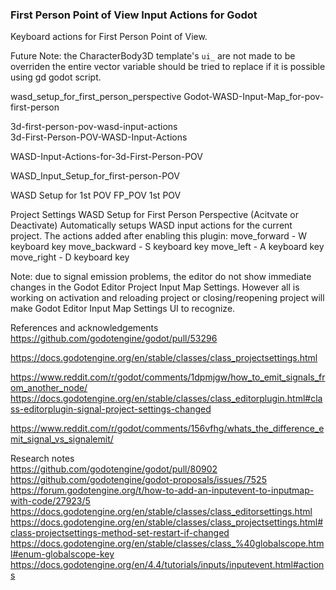 ### First Person Point of View Input Actions for Godot
Keyboard actions for First Person Point of View.   

Future Note: the CharacterBody3D template's `ui_` are not made to be overriden the entire vector variable should be tried to replace if it is possible using gd godot script.

wasd_setup_for_first_person_perspective
Godot-WASD-Input-Map_for-pov-first-person

3d-first-person-pov-wasd-input-actions  
3d-First-Person-POV-WASD-Input-Actions  

WASD-Input-Actions-for-3d-First-Person-POV

WASD_Input_Setup_for_first-person-POV

WASD Setup for 1st POV
FP_POV 
1st POV


Project Settings WASD Setup for First Person Perspective (Acitvate or Deactivate)
Automatically setups WASD input actions for the current project.
The actions added after enabling this plugin:
move_forward  - W keyboard key
move_backward - S keyboard key
move_left     - A keyboard key
move_right    - D keyboard key

Note: due to signal emission problems, the editor do not show immediate changes in the Godot Editor Project Input Map Settings. 
However all is working on activation and reloading project or closing/reopening project will make Godot Editor Input Map Settings UI to recognize.

References and acknowledgements  
https://github.com/godotengine/godot/pull/53296

https://docs.godotengine.org/en/stable/classes/class_projectsettings.html  

https://www.reddit.com/r/godot/comments/1dpmjgw/how_to_emit_signals_from_another_node/
https://docs.godotengine.org/en/stable/classes/class_editorplugin.html#class-editorplugin-signal-project-settings-changed

https://www.reddit.com/r/godot/comments/156vfhg/whats_the_difference_emit_signal_vs_signalemit/  


Research notes   
https://github.com/godotengine/godot/pull/80902
https://github.com/godotengine/godot-proposals/issues/7525
https://forum.godotengine.org/t/how-to-add-an-inputevent-to-inputmap-with-code/27923/5
https://docs.godotengine.org/en/stable/classes/class_editorsettings.html
https://docs.godotengine.org/en/stable/classes/class_projectsettings.html#class-projectsettings-method-set-restart-if-changed
https://docs.godotengine.org/en/stable/classes/class_%40globalscope.html#enum-globalscope-key
https://docs.godotengine.org/en/4.4/tutorials/inputs/inputevent.html#actions
